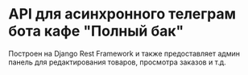 # API для асинхронного телеграм бота кафе "Полный бак"

Построен на Django Rest Framework и также предоставляет админ панель для редактирования товаров, просмотра заказов и т.д.